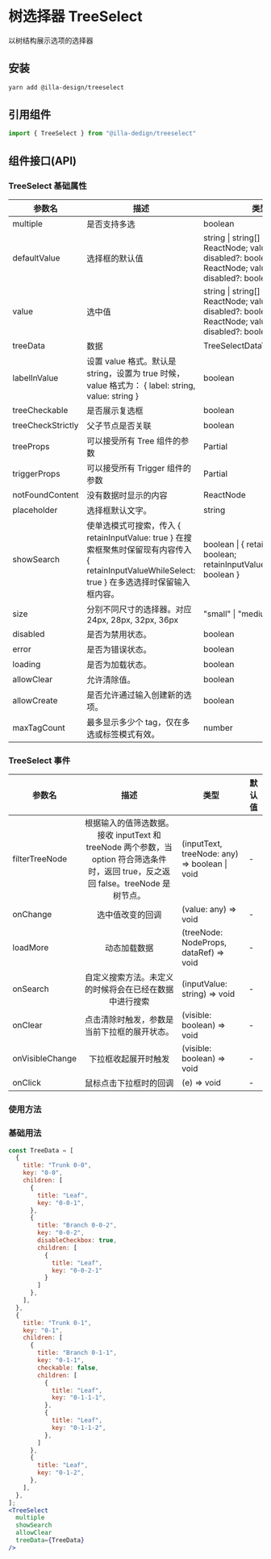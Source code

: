 # 树选择器 TreeSelect

以树结构展示选项的选择器

## 安装

```bash
yarn add @illa-design/treeselect
```

## 引用组件

```jsx
import { TreeSelect } from "@illa-dedign/treeselect"
```

## 组件接口(API)

### TreeSelect 基础属性

| 参数名            | 描述                                                         | 类型                                                         | 默认值   |
| ----------------- | ------------------------------------------------------------ | ------------------------------------------------------------ | -------- |
| multiple          | 是否支持多选                                                 | boolean                                                      | -        |
| defaultValue      | 选择框的默认值                                               | string \| string[] \| { label: ReactNode; value: string; disabled?: boolean } \| { label: ReactNode; value: string; disabled?: boolean }[] | -        |
| value             | 选中值                                                       | string \| string[] \| { label: ReactNode; value: string; disabled?: boolean } \| { label: ReactNode; value: string; disabled?: boolean }[] | -        |
| treeData          | 数据                                                         | TreeSelectDataType[]                                         | -        |
| labelInValue      | 设置 value 格式。默认是 string，设置为 true 时候，value 格式为： { label: string, value: string } | boolean                                                      | -        |
| treeCheckable     | 是否展示复选框                                               | boolean                                                      | -        |
| treeCheckStrictly | 父子节点是否关联                                             | boolean                                                      | -        |
| treeProps         | 可以接受所有 Tree 组件的参数                                 | Partial<TreeProps>                                           | -        |
| triggerProps      | 可以接受所有 Trigger 组件的参数                              | Partial<TriggerProps>                                        | -        |
| notFoundContent   | 没有数据时显示的内容                                         | ReactNode                                                    | -        |
| placeholder       | 选择框默认文字。                                             | string                                                       | -        |
| showSearch        | 使单选模式可搜索，传入 { retainInputValue: true } 在搜索框聚焦时保留现有内容传入 { retainInputValueWhileSelect: true } 在多选选择时保留输入框内容。 | boolean \| { retainInputValue?: boolean; retainInputValueWhileSelect?: boolean } | -        |
| size              | 分别不同尺寸的选择器。对应 24px, 28px, 32px, 36px            | "small" \| "medium" \| "large"                               | "medium" |
| disabled          | 是否为禁用状态。                                             | boolean                                                      | -        |
| error             | 是否为错误状态。                                             | boolean                                                      | -        |
| loading           | 是否为加载状态。                                             | boolean                                                      | -        |
| allowClear        | 允许清除值。                                                 | boolean                                                      | -        |
| allowCreate       | 是否允许通过输入创建新的选项。                               | boolean                                                      | -        |
| maxTagCount       | 最多显示多少个 tag，仅在多选或标签模式有效。                 | number                                                       | -        |

### TreeSelect 事件

| 参数名          |                             描述                             | 类型                                          | 默认值 |
| --------------- | :----------------------------------------------------------: | --------------------------------------------- | ------ |
| filterTreeNode  | 根据输入的值筛选数据。接收 inputText 和 treeNode 两个参数，当 option 符合筛选条件时，返回 true，反之返回 false。treeNode 是树节点。 | (inputText, treeNode: any) => boolean \| void | -      |
| onChange        |                       选中值改变的回调                       | (value: any) => void                          | -      |
| loadMore        |                         动态加载数据                         | (treeNode: NodeProps, dataRef) => void        | -      |
| onSearch        |    自定义搜索方法。未定义的时候将会在已经在数据中进行搜索    | (inputValue: string) => void                  | -      |
| onClear         |         点击清除时触发，参数是当前下拉框的展开状态。         | (visible: boolean) => void                    | -      |
| onVisibleChange |                     下拉框收起展开时触发                     | (visible: boolean) => void                    | -      |
| onClick         |                    鼠标点击下拉框时的回调                    | (e) => void                                   | -      |

### 使用方法

### 基础用法

```jsx
const TreeData = [
  {
    title: "Trunk 0-0",
    key: "0-0",
    children: [
      {
        title: "Leaf",
        key: "0-0-1",
      },
      {
        title: "Branch 0-0-2",
        key: "0-0-2",
        disableCheckbox: true,
        children: [
          {
            title: "Leaf",
            key: "0-0-2-1"
          }
        ]
      },
    ],
  },
  {
    title: "Trunk 0-1",
    key: "0-1",
    children: [
      {
        title: "Branch 0-1-1",
        key: "0-1-1",
        checkable: false,
        children: [
          {
            title: "Leaf",
            key: "0-1-1-1",
          },
          {
            title: "Leaf",
            key: "0-1-1-2",
          },
        ]
      },
      {
        title: "Leaf",
        key: "0-1-2",
      },
    ],
  },
];
<TreeSelect
  multiple
  showSearch
  allowClear
  treeData={TreeData}
/>
```
